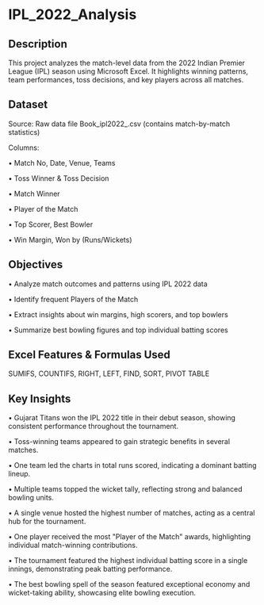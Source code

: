# IPL_2022_Analysis

## Description
This project analyzes the match-level data from the 2022 Indian Premier League (IPL) season using Microsoft Excel. It highlights winning patterns, team performances, toss decisions, and key players across all matches.

## Dataset
Source: Raw data file Book_ipl2022_.csv (contains match-by-match statistics)

Columns:
   
•   Match No, Date, Venue, Teams

•	Toss Winner & Toss Decision

•	Match Winner

•	Player of the Match

•	Top Scorer, Best Bowler

•	Win Margin, Won by (Runs/Wickets)

## Objectives

  •	Analyze match outcomes and patterns using IPL 2022 data
  
  •	Identify frequent Players of the Match
  
  •	Extract insights about win margins, high scorers, and top bowlers
  
  •	Summarize best bowling figures and top individual batting scores  

## Excel Features & Formulas Used

SUMIFS, COUNTIFS, RIGHT, LEFT, FIND, SORT, PIVOT TABLE

## Key Insights

  •	Gujarat Titans won the IPL 2022 title in their debut season, showing consistent performance throughout the tournament.
  
  •	Toss-winning teams appeared to gain strategic benefits in several matches.
  
  •	One team led the charts in total runs scored, indicating a dominant batting lineup.
  
  •	Multiple teams topped the wicket tally, reflecting strong and balanced bowling units.
  
  •	A single venue hosted the highest number of matches, acting as a central hub for the tournament.
  
  •	One player received the most "Player of the Match" awards, highlighting individual match-winning contributions.
  
  •	The tournament featured the highest individual batting score in a single innings, demonstrating peak batting performance.
  
  •	The best bowling spell of the season featured exceptional economy and wicket-taking ability, showcasing elite bowling execution.





